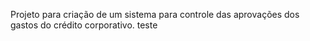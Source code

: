 Projeto para criação de um sistema para controle das aprovações dos gastos do crédito corporativo.
teste
